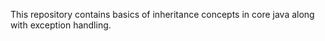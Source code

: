 This repository contains basics of inheritance concepts in core java along with exception handling.
